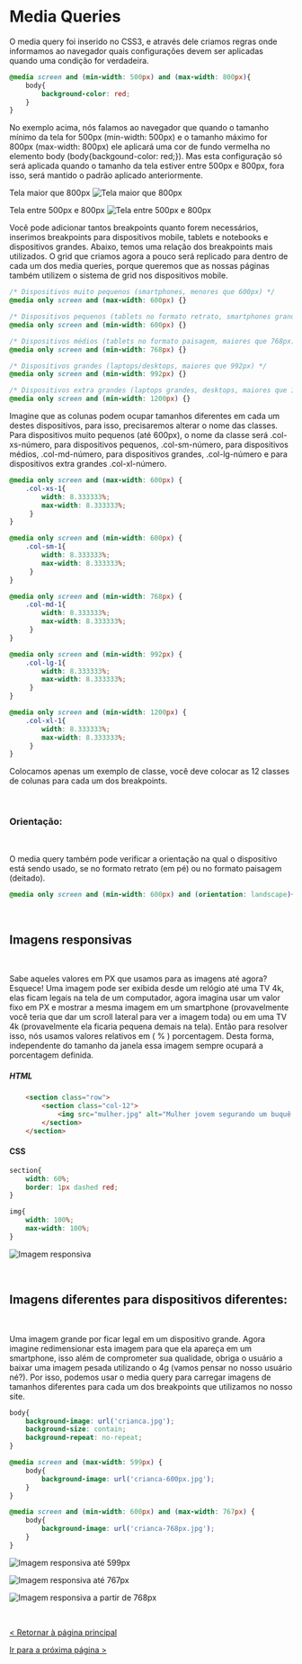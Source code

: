 # Media Queries


O media query foi inserido no CSS3, e através dele criamos regras onde informamos ao navegador quais configurações devem ser aplicadas quando uma condição for verdadeira.

```css
@media screen and (min-width: 500px) and (max-width: 800px){
    body{
        background-color: red;
    }
}
```

No exemplo acima, nós falamos ao navegador que quando o tamanho mínimo da tela for 500px (min-width: 500px) e o tamanho máximo for 800px (max-width: 800px) ele aplicará uma cor de fundo vermelha no elemento body (body{backgound-color: red;}).  Mas esta configuração só será aplicada quando o tamanho da tela estiver entre 500px e 800px, fora isso, será mantido o padrão aplicado anteriormente.
  
  
Tela maior que 800px
![Tela maior que 800px](imagens/800px.png)
  
  
Tela entre 500px e 800px
![Tela entre 500px e 800px](imagens/500px.png) 
  
  
Você pode adicionar tantos breakpoints quanto forem necessários, inserimos breakpoints para dispositivos mobile, tablets e notebooks e dispositivos grandes.
Abaixo, temos uma relação dos breakpoints mais utilizados. O grid que criamos agora a pouco será replicado para dentro de cada um dos media queries, porque queremos que as nossas páginas também utilizem o sistema de grid nos dispositivos mobile. 

```css
/* Dispositivos muito pequenos (smartphones, menores que 600px) */
@media only screen and (max-width: 600px) {} 

/* Dispositivos pequenos (tablets no formato retrato, smartphones grandes, maiores que 600px ) */
@media only screen and (min-width: 600px) {} 

/* Dispositivos médios (tablets no formato paisagem, maiores que 768px) */
@media only screen and (min-width: 768px) {} 

/* Dispositivos grandes (laptops/desktops, maiores que 992px) */
@media only screen and (min-width: 992px) {} 

/* Dispositivos extra grandes (laptops grandes, desktops, maiores que 1200px) */
@media only screen and (min-width: 1200px) {}
```
  
  
Imagine que as colunas podem ocupar tamanhos diferentes em cada um destes dispositivos, para isso, precisaremos alterar o nome das classes. Para dispositivos muito pequenos (até 600px), o nome da classe será .col-xs-número, para dispositivos pequenos, .col-sm-número, para dispositivos médios, .col-md-número,  para dispositivos grandes, .col-lg-número e para dispositivos extra grandes .col-xl-número.

```css
@media only screen and (max-width: 600px) {
    .col-xs-1{ 
        width: 8.333333%;
        max-width: 8.333333%;
     }
}

@media only screen and (min-width: 600px) {
    .col-sm-1{ 
        width: 8.333333%;
        max-width: 8.333333%;
     }
}

@media only screen and (min-width: 768px) {
    .col-md-1{ 
        width: 8.333333%;
        max-width: 8.333333%;
     }
}

@media only screen and (min-width: 992px) {
    .col-lg-1{ 
        width: 8.333333%;
        max-width: 8.333333%;
     }
}

@media only screen and (min-width: 1200px) {
    .col-xl-1{ 
        width: 8.333333%;
        max-width: 8.333333%;
     }
}
```

Colocamos apenas um exemplo de classe, você deve colocar as 12 classes de colunas para cada um dos breakpoints.
  
  
&nbsp;
  
  
### Orientação:
  
  
&nbsp;
  
  
O media query também pode verificar a orientação na qual o dispositivo está sendo usado, se no formato retrato (em pé) ou no formato paisagem (deitado).

```css
@media only screen and (min-width: 600px) and (orientation: landscape){}
```
  
  
&nbsp;
  
  
## Imagens responsivas
  
  
&nbsp;
  
  
Sabe aqueles valores em PX que usamos para as imagens até agora? Esquece! Uma imagem pode ser exibida desde um relógio até uma TV 4k, elas ficam legais na tela de um computador, agora imagina usar um valor fixo em PX e mostrar a mesma imagem em um smartphone (provavelmente você teria que dar um scroll lateral para ver a imagem toda) ou em uma TV 4k (provavelmente ela ficaria pequena demais na tela). Então para resolver isso, nós usamos valores relativos em ( % ) porcentagem. Desta forma, independente do tamanho da janela essa imagem sempre ocupará a porcentagem definida.

##### HTML

```html
    <section class="row">
        <section class="col-12">
            <img src="mulher.jpg" alt="Mulher jovem segurando um buquê de flores e sorrindo">
        </section>
    </section>
```

#### CSS

```css
section{
    width: 60%;
    border: 1px dashed red;
}

img{
    width: 100%;
    max-width: 100%;
}
```
  
  
![Imagem responsiva](imagens/imagem_responsiva.png)

  
  
&nbsp;
  
  
## Imagens diferentes para dispositivos diferentes:
  
  
&nbsp;
  
  
Uma imagem grande por ficar legal em um dispositivo grande. Agora imagine redimensionar esta imagem para que ela apareça em um smartphone, isso além de comprometer sua qualidade, obriga o usuário a baixar uma imagem pesada utilizando o 4g (vamos pensar no nosso usuário né?).
Por isso, podemos usar o media query para carregar imagens de tamanhos diferentes para cada um dos breakpoints que utilizamos no nosso site.

```css
body{
    background-image: url('crianca.jpg');
    background-size: contain;
    background-repeat: no-repeat;
}

@media screen and (max-width: 599px) {
    body{
        background-image: url('crianca-600px.jpg');
    }
} 

@media screen and (min-width: 600px) and (max-width: 767px) {
    body{
        background-image: url('crianca-768px.jpg');
    }
} 
```

![Imagem responsiva até 599px](imagens/criança1.png)
  
  
![Imagem responsiva até 767px](imagens/criança2.png)
  
  
![Imagem responsiva a partir de 768px](imagens/criança2.png)

  
  
&nbsp;
  
  
[< Retornar à página principal](../README.md)
  
  
[Ir para a próxima página >](21-Facilitando-a-vida-com-flexbox.md)

